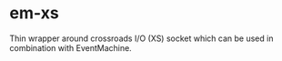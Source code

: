 em-xs
=====

Thin wrapper around crossroads I/O (XS) socket which can be used in combination with EventMachine.